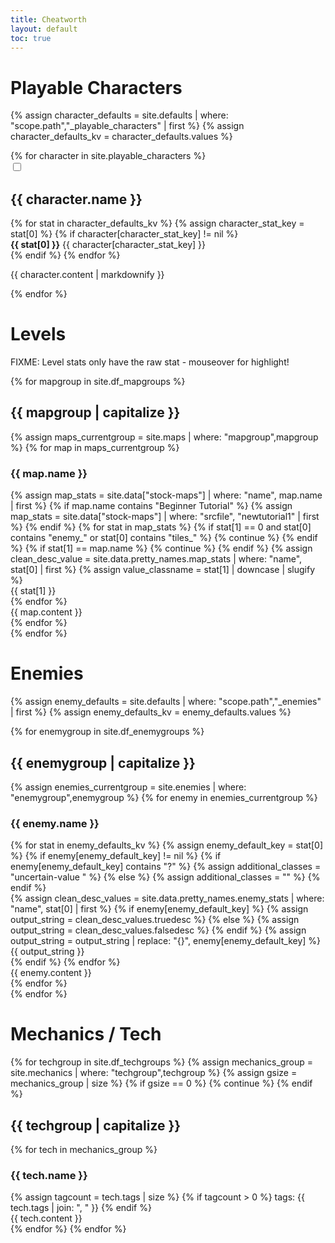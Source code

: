 ```yaml
---
title: Cheatworth
layout: default
toc: true
---
```

<span id="null">

Playable Characters
===

{% assign character_defaults = site.defaults | where: "scope.path","_playable_characters" | first %}
{% assign character_defaults_kv = character_defaults.values %}

<div id="characters">
{% for character in site.playable_characters %}
    <div class="character character-{{ character.name | slugify }}">
        <input type="checkbox" id="toggle-char-{{ character.name | slugify }}" class="unfolder">
        <label for="toggle-char-{{ character.name | slugify }}" class="toggle-label">
            <div class="character-header">
                <div>
                    <h2 id="character-{{ character.name | slugify }}">{{ character.name }}</h2>
                </div>
                <div id="charstats-{{ character.name | slugify }}" class="char-stats stats">
                    {% for stat in character_defaults_kv %}
                        {% assign character_stat_key = stat[0] %}
                        {% if character[character_stat_key] != nil %}
                            <div class="character-stat character-stat-{{ stat[0] }} stat">
                                <b>{{ stat[0] }}</b>
                                {{ character[character_stat_key] }}
                            </div>
                        {% endif %}
                    {% endfor %}
                </div>
            </div>
            <div class="character-content">
                <p>
                    {{ character.content | markdownify }}
                </p>
            </div>
        </label>
    </div>
{% endfor %}
</div>

Levels
===

FIXME: Level stats only have the raw stat - mouseover for highlight!

<div id="maps">
{% for mapgroup in site.df_mapgroups %}
    <div class="maps-{{ mapgroup }}">
        <h2 id="maps-{{ mapgroup | slugify }}">{{ mapgroup | capitalize }}</h2>
        <div class="maps-grouped">
            {% assign maps_currentgroup = site.maps | where: "mapgroup",mapgroup %} 
            {% for map in maps_currentgroup %}
                <div class="map">
                    <h3 id="maps-level-{{ map.name | slugify }}">{{ map.name }}</h3>
                    <div class="map-stats stats">
                        {% assign map_stats = site.data["stock-maps"] | where: "name", map.name | first %}
                        {% if map.name contains "Beginner Tutorial" %}
                            {% assign map_stats = site.data["stock-maps"] | where: "srcfile", "newtutorial1" | first %}
                        {% endif %}
                        {% for stat in map_stats %}
                            {% if stat[1] == 0 and stat[0] contains "enemy_" or stat[0] contains "tiles_" %}
                                {% continue %}
                            {% endif %}
                            {% if stat[1] == map.name %}
                                {% continue %}
                            {% endif %}
                            {% assign clean_desc_value = site.data.pretty_names.map_stats | where: "name", stat[0] | first %}
                            {% assign value_classname = stat[1] | downcase | slugify %}
                            <div class="map-stat stat-{{ stat[0] }} stat-attrib-{{ value_classname }} stat" title="{{ clean_desc_value.longdesc }}">
                                 <span>{{ stat[1] }}</span>
                            </div>
                        {% endfor %}
                    </div>
                    <div class="map-content">
                        {{ map.content }}
                    </div>
                </div>
            {% endfor %}
        </div>
    </div>
{% endfor %}
</div>

Enemies
===

{% assign enemy_defaults = site.defaults | where: "scope.path","_enemies" | first %}
{% assign enemy_defaults_kv = enemy_defaults.values %}

<div id="enemies">
{% for enemygroup in site.df_enemygroups %}
    <div class="enemies-{{ enemygroup }}">
        <h2 id="{{ enemygroup }}-enemies">{{ enemygroup | capitalize }}</h2>
        <div class="enemies-grouped">
            {% assign enemies_currentgroup = site.enemies | where: "enemygroup",enemygroup %}
            {% for enemy in enemies_currentgroup %}
                <div class="enemy">
                    <h3 id="enemy-{{ enemy.name | slugify }}">{{ enemy.name }}</h3>
                    <div class="enemy-stats stats">
                        {% for stat in enemy_defaults_kv %}
                            {% assign enemy_default_key = stat[0] %}
                            {% if enemy[enemy_default_key] != nil %}
                                {% if enemy[enemy_default_key] contains "?" %}
                                    {% assign additional_classes = "uncertain-value " %}
                                {% else %}
                                    {% assign additional_classes = "" %}
                                {% endif %}
                                <div class="enemy-stat stat-{{ stat[0] }} stat {{ additional_classes }}">
                                    {% assign clean_desc_values = site.data.pretty_names.enemy_stats | where: "name", stat[0] | first %}
                                    {% if enemy[enemy_default_key] %}
                                        {% assign output_string = clean_desc_values.truedesc %}
                                    {% else %}
                                        {% assign output_string = clean_desc_values.falsedesc %}
                                    {% endif %}
                                    {% assign output_string = output_string | replace: "{}", enemy[enemy_default_key] %}
                                    {{ output_string }}
                                </div>
                            {% endif %}
                        {% endfor %}
                    </div>
                    <div class="enemy-content">
                        {{ enemy.content }}
                    </div>
                </div>
            {% endfor %}
        </div>
    </div>
{% endfor %}
</div>

Mechanics / Tech
===

<div id="tech">
{% for techgroup in site.df_techgroups %}
    {% assign mechanics_group = site.mechanics | where: "techgroup",techgroup %}
    {% assign gsize = mechanics_group | size %}
    {% if gsize == 0 %}
        {% continue %}
    {% endif %}
    <span><h2 id="{{ techgroup }}-tech">{{ techgroup | capitalize }}</h2></span>
    {% for tech in mechanics_group %}
        <div class="tech-{{ tech.name | slugify }}">
            <div class="tech-header">
                <h3 id="{{ tech.name | slugify }}">{{ tech.name }}</h3>
                {% assign tagcount = tech.tags | size %}
                {% if tagcount > 0 %}
                    <span class="tags">
                        <span class="tagprefix">
                            tags:
                        </span>
                        <span>
                            {{ tech.tags | join: ", " }}
                        </span>
                    </span>
                {% endif %}
            </div>
            <div class="tech-content">{{ tech.content }}</div>
        </div>
    {% endfor %}
{% endfor %}
</div>

